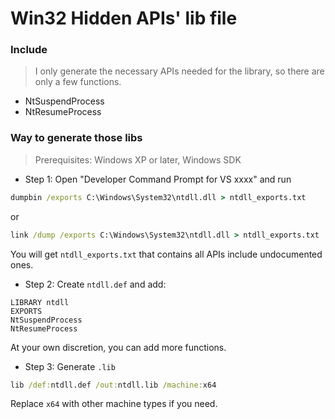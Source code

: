 # Win32 Hidden APIs' lib file

### Include
> I only generate the necessary APIs needed for the library, so there are only a few functions.
- NtSuspendProcess
- NtResumeProcess
  
### Way to generate those libs
> Prerequisites: Windows XP or later, Windows SDK
- Step 1: Open "Developer Command Prompt for VS xxxx" and run
```cmd
dumpbin /exports C:\Windows\System32\ntdll.dll > ntdll_exports.txt
```
or
```cmd
link /dump /exports C:\Windows\System32\ntdll.dll > ntdll_exports.txt
```
You will get `ntdll_exports.txt` that contains all APIs include undocumented ones.
- Step 2: Create `ntdll.def` and add:
```
LIBRARY ntdll
EXPORTS
NtSuspendProcess
NtResumeProcess
```
At your own discretion, you can add more functions.
- Step 3: Generate `.lib` 
```cmd
lib /def:ntdll.def /out:ntdll.lib /machine:x64
```
Replace `x64` with other machine types if you need.

